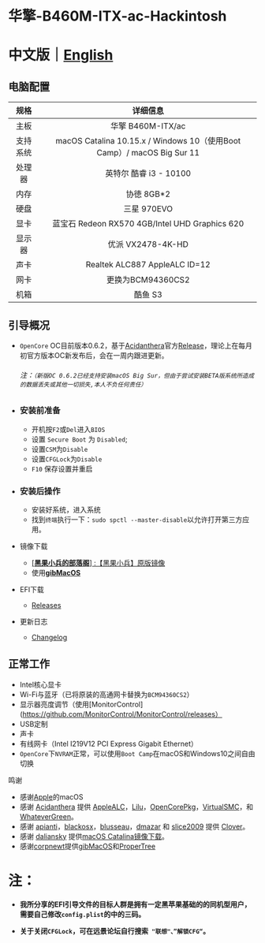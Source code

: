 # 华擎-B460M-ITX-ac-Hackintosh

# 中文版｜[English]( README-EN.md)

## 电脑配置

|   规格   |                           详细信息                           |
| :------: | :----------------------------------------------------------: |
|   主板   |                      华擎 B460M-ITX/ac                       |
| 支持系统 | macOS Catalina 10.15.x / Windows 10（使用Boot Camp）/ macOS Big Sur 11 |
|  处理器  |                    英特尔 酷睿 i3 - 10100                    |
|   内存   |                          协徳 8GB*2                          |
|   硬盘   |                         三星 970EVO                          |
|   显卡   |        蓝宝石 Redeon RX570 4GB/Intel UHD Graphics 620        |
|  显示器  |                      优派 VX2478-4K-HD                       |
|   声卡   |                Realtek ALC887  AppleALC ID=12                |
|   网卡   |                      更换为BCM94360CS2                       |
|   机箱   |                           酷鱼 S3                            |

## 引导概况

- `OpenCore`  OC目前版本0.6.2，基于[Acidanthera](https://github.com/acidanthera)官方[Release](https://github.com/acidanthera/OpenCorePkg/releases)，理论上在每月初官方版本OC新发布后，会在一周内跟进更新。
  
    ###### 注：`（新版OC 0.6.2已经支持安装macOS Big Sur，但由于尝试安装BETA版系统所造成的数据丢失或其他一切损失,本人不负任何责任）`
  
- ### 安装前准备
  
  - 开机按`F2`或`Del`进入`BIOS`
  - 设置 `Secure Boot` 为 `Disabled`;
  - 设置`CSM`为`Disable`
  - 设置`CFGLock`为`Disable`
  - `F10` 保存设置并重启

- ### 安装后操作

  - 安装好系统，进入系统
  - 找到`终端`执行一下：`sudo spctl --master-disable`以允许打开第三方应用。

- 镜像下载
  
  - [[**黑果小兵的部落阁**] :【黑果小兵】原版镜像](https://blog.daliansky.net/categories/下载/镜像/)
  - 使用[**gibMacOS**](https://github.com/corpnewt/gibMacOS)
  
- EFI下载
  
  - [Releases](https://github.com/WenvyG/Lenovo-ideapad-110-15IKB-Hackintosh/releases)

- 更新日志  
  
  - [Changelog](Changelog.md)

## 正常工作

- Intel核心显卡
- Wi-Fi与蓝牙（已将原装的高通网卡替换为`BCM94360CS2`）
- 显示器亮度调节（使用[MonitorControl](https://github.com/MonitorControl/MonitorControl/releases）
- USB定制
- 声卡
- 有线网卡（Intel I219V12 PCI Express Gigabit Ethernet）
- `OpenCore`下`NVRAM`正常，可以使用`Boot Camp`在macOS和Windows10之间自由切换

鸣谢

- 感谢[Apple](https://www.apple.com/cn/)的macOS
- 感谢 [Acidanthera](https://github.com/acidanthera) 提供 [AppleALC](https://github.com/acidanthera/AppleALC)，[Lilu](https://github.com/acidanthera/Lilu)，[OpenCorePkg](https://github.com/acidanthera/OpenCorePkg)，[VirtualSMC](https://github.com/acidanthera/VirtualSMC)，和 [WhateverGreen](https://github.com/acidanthera/WhateverGreen)。
- 感谢 [apianti](https://sourceforge.net/u/apianti)，[blackosx](https://sourceforge.net/u/blackosx)，[blusseau](https://sourceforge.net/u/blusseau)，[dmazar](https://sourceforge.net/u/dmazar) 和 [slice2009](https://sourceforge.net/u/slice2009) 提供 [Clover](https://github.com/CloverHackyColor/CloverBootloader)。
- 感谢 [daliansky](https://github.com/daliansky) 提供[macOS Catalina镜像下载](https://blog.daliansky.net/categories/下载/镜像/)。
- 感谢[corpnewt](https://github.com/corpnewt)提供[gibMacOS](https://github.com/corpnewt/gibMacOS)和[ProperTree](https://github.com/corpnewt/ProperTree)

# 注：

- **我所分享的EFI引导文件的目标人群是拥有一定黑苹果基础的的同机型用户，需要自己修改`config.plist`的中的三码。**

- **关于关闭`CFGLock`，可在远景论坛自行搜索` "联想"、”解锁CFG“`。**

  
